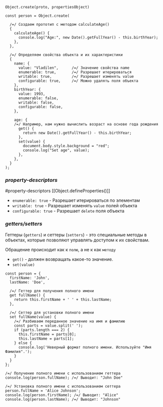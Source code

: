 ```
Object.create(proto, propertiesObject)
```

```
const person = Object.create(

  /=/ Создаем прототип с методом calculateAge()
  {
    calculateAge() {
      console.log("Age:", new Date().getFullYear() - this.birthYear);
    },
  },
  
  /=/ Определяем свойства объекта и их характеристики
  {
    name: {
      value: "Vladilen",      /=/ Значение свойства name
      enumerable: true,       /=/ Разрешает итерироваться
      writable: true,         /=/ Разрешает изменять value
      configurable: true,     /=/ Можно удалять поля объекта
    },
    birthYear: {
      value: 1993,
      enumerable: false,
      writable: false,
      configurable: false,
    },
    
    age: { 
    /=/ Например, нам нужно вычислить возраст на основе года рождения
      get() {
        return new Date().getFullYear() - this.birthYear;
      },
      set(value) {
        document.body.style.background = "red";
        console.log("Set age", value);
      },
    },
  }
);
```

### _property-descriptors_
#property-descriptors [[Object.defineProperties()]]
- `enumerable: true` - Разрешает итерироваться по элементам
- `writable: true` - Разрешает изменять `value` полей объекта
- `configurable: true` - Разрешает `delete` поля объекта

### _getters/setters_

Геттеры (`getters`) и сеттеры (`setters`) - это специальные методы в объектах, которые позволяют управлять доступом к их свойствам.

Обращение происходит как к `полю`, а не к как `методу`
- `get()` - должен возвращать какое-то значение.
- `set(value)`

```
const person = {
  firstName: 'John',
  lastName: 'Doe',

  /=/ Геттер для получения полного имени
  get fullName() {
    return this.firstName + ' ' + this.lastName;
  },

  /=/ Сеттер для установки полного имени
  set fullName(value) {
    /=/ Разбиваем переданное значение на имя и фамилию
    const parts = value.split(' ');
    if (parts.length === 2) {
      this.firstName = parts[0];
      this.lastName = parts[1];
    } else {
      console.log('Неверный формат полного имени. Используйте "Имя Фамилия".');
    }
  }
};

/=/ Получение полного имени с использованием геттера
console.log(person.fullName); /=/ Выводит: "John Doe"

/=/ Установка полного имени с использованием сеттера
person.fullName = 'Alice Johnson';
console.log(person.firstName); /=/ Выводит: "Alice"
console.log(person.lastName); /=/ Выводит: "Johnson"
```

